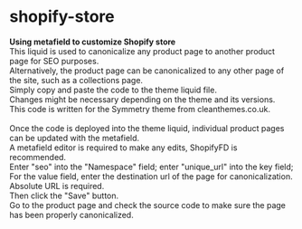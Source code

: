 # shopify-store
<strong>Using metafield to customize Shopify store</strong><br>
This liquid is used to canonicalize any product page to another product page for SEO purposes.<br>
Alternatively, the product page can be canonicalized to any other page of the site, such as a collections page.<br>
Simply copy and paste the code to the theme liquid file.<br>
Changes might be necessary depending on the theme and its versions.<br>
This code is written for the Symmetry theme from cleanthemes.co.uk.<br><br>
Once the code is deployed into the theme liquid, individual product pages can be updated with the metafield.<br>
A metafield editor is required to make any edits, ShopifyFD is recommended.<br>
Enter "seo" into the "Namespace" field; enter "unique_url" into the key field; <br>
For the value field, enter the destination url of the page for canonicalization. Absolute URL is required. <br>
Then click the "Save" button.<br>
Go to the product page and check the source code to make sure the page has been properly canonicalized.<br><br>
